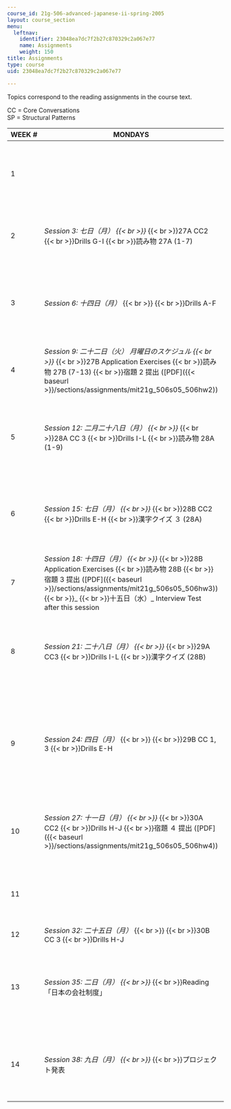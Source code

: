 ```yaml
---
course_id: 21g-506-advanced-japanese-ii-spring-2005
layout: course_section
menu:
  leftnav:
    identifier: 23048ea7dc7f2b27c870329c2a067e77
    name: Assignments
    weight: 150
title: Assignments
type: course
uid: 23048ea7dc7f2b27c870329c2a067e77

---
```


Topics correspond to the reading assignments in the course text.

CC = Core Conversations  
SP = Structural Patterns

| WEEK # | MONDAYS | WEDNESDAYS | FRIDAYS |
| --- | --- | --- | --- |
| 1 | &nbsp; | _Session 1: 二日（水）_  {{< br >}}  {{< br >}}Orientation  {{< br >}}Review (27) | _Session 2: 四日（金）  {{< br >}}_  {{< br >}}27A CC1  {{< br >}}Drills A-F |
| 2 | _Session 3: 七日（月）  {{< br >}}_  {{< br >}}27A CC2  {{< br >}}Drills G-I  {{< br >}}読み物 27A (1-7) | _Session 4: 九日（水）  {{< br >}}_  {{< br >}}27A CC3  {{< br >}}Drills J-M | _Session 5: 十一日（金）  {{< br >}}_  {{< br >}}27A Application Exercises  {{< br >}}読み物 27A (8-16)  {{< br >}}宿題 1 提出 ([PDF]({{< baseurl >}}/sections/assignments/mit21g_506s05_506hw1)) |
| 3 | _Session 6: 十四日（月）_  {{< br >}}  {{< br >}}Drills A-F | _Session 7: 十六日（水）  {{< br >}}_  {{< br >}}27B CC2  {{< br >}}Drills G-J  {{< br >}}漢字クイズ (27A) | _Session 8: 十八日（金）  {{< br >}}_  {{< br >}}27B CC3  {{< br >}}Drills K-N  {{< br >}}読み物 27B (1-6) |
| 4 | _Session 9: 二十二日（火） 月曜日のスケジュル  {{< br >}}_  {{< br >}}27B Application Exercises  {{< br >}}読み物 27B (7-13)  {{< br >}}宿題 2 提出 ([PDF]({{< baseurl >}}/sections/assignments/mit21g_506s05_506hw2)) | _Session 10: 二十三日（月）_  {{< br >}}  {{< br >}}28A CC1  {{< br >}}Drills A-D | _Session 11: 二十五日（水）  {{< br >}}_  {{< br >}}28A CC2  {{< br >}}Drills E-H  {{< br >}}漢字クイズ (27B) |
| 5 | _Session 12: 二月二十八日（月）  {{< br >}}_  {{< br >}}28A CC 3  {{< br >}}Drills I-L  {{< br >}}読み物 28A (1-9) | _Session 13: 三月二日（水）  {{< br >}}_  {{< br >}}28A Application Exercises  {{< br >}}読み物 28A (10-16) | _Session 14: 三月二日（水）  {{< br >}}_  {{< br >}}28B CC1  {{< br >}}Drills A-D |
| 6 | _Session 15: 七日（月）  {{< br >}}_  {{< br >}}28B CC2  {{< br >}}Drills E-H  {{< br >}}漢字クイズ ３ (28A) | _Session 16: 九日（水）  {{< br >}}_  {{< br >}}28B CC3  {{< br >}}Drills I-L  {{< br >}}読み物 28B (1-4) | _Session 17: 十一日（金）_ |
| 7 | _Session 18: 十四日（月）  {{< br >}}_  {{< br >}}28B Application Exercises  {{< br >}}読み物 28B  {{< br >}}宿題 3 提出 ([PDF]({{< baseurl >}}/sections/assignments/mit21g_506s05_506hw3))  {{< br >}}_  {{< br >}}十五日（水）_ Interview Test after this session | _Session 19: 十六日（水）  {{< br >}}_  {{< br >}}29A CC1  {{< br >}}Drills A-E | _Session 20: 十八日（金）_  {{< br >}}  {{< br >}}29A CC2  {{< br >}}Drills F-H |
| 8 | _Session 21: 二十八日（月）  {{< br >}}_  {{< br >}}29A CC3  {{< br >}}Drills I-L  {{< br >}}漢字クイズ (28B) | _Session 22: 三十日（水）  {{< br >}}_  {{< br >}}29A Application Exercises  {{< br >}}読み物 29A | _Session 23: 一日（金）_  {{< br >}}  {{< br >}}29B CC2  {{< br >}}Drills A-D |
| 9 | _Session 24: 四日（月）_  {{< br >}}  {{< br >}}29B CC 1, 3  {{< br >}}Drills E-H | _Session 25: 六日（水）  {{< br >}}_  {{< br >}}29B Application Exercises  {{< br >}}Drills I-M  {{< br >}}漢字クイズ (29A)  {{< br >}}読み物 29A | _Session 26: 八日（金）  {{< br >}}_  {{< br >}}30A CC1  {{< br >}}Drills A-G |
| 10 | _Session 27: 十一日（月）  {{< br >}}_  {{< br >}}30A CC2  {{< br >}}Drills H-J  {{< br >}}宿題 ４ 提出 ([PDF]({{< baseurl >}}/sections/assignments/mit21g_506s05_506hw4)) | _Session 28: 十三日（水）  {{< br >}}_  {{< br >}}30A CC3  {{< br >}}Drills K-M  {{< br >}}読み物 29B | _Session 29: 十五日（金）  {{< br >}}_  {{< br >}}30A Application Exercises  {{< br >}}読み物 29B, 30A  {{< br >}}漢字クイズ (29B) |
| 11 | &nbsp; | _Session 30: 二十日（水）_  {{< br >}}  {{< br >}}30B CC1  {{< br >}}Drills A, B | _Session 31: 二十二日（金）  {{< br >}}_  {{< br >}}30B CC2  {{< br >}}Drills C-G  {{< br >}}読み物 (30A) |
| 12 | _Session 32: 二十五日（月）_  {{< br >}}  {{< br >}}30B CC 3  {{< br >}}Drills H-J | _Session 33: 二十七日（水）_ | _Session 34: 二十九日（金）_ |
| 13 | _Session 35: 二日（月）  {{< br >}}_  {{< br >}}Reading 「日本の会社制度」 | _Session 36: 四日（水）  {{< br >}}_  {{< br >}}Reading 「日本の会社制度」  {{< br >}}宿題５プロジェクト提出 | _Session 37: 六日（金）  {{< br >}}_  {{< br >}}映画 |
| 14 | _Session 38: 九日（月）  {{< br >}}_  {{< br >}}プロジェクト発表 | _Session 39: 十一日（水）_  {{< br >}}  {{< br >}}プロジェクト発表  {{< br >}}これで終わり！ |